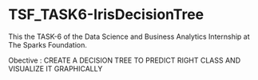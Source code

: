 # TSF_TASK6-IrisDecisionTree
This the TASK-6 of the Data Science and Business Analytics Internship at The Sparks Foundation.

Obective : CREATE A DECISION TREE TO PREDICT RIGHT CLASS AND VISUALIZE IT GRAPHICALLY
